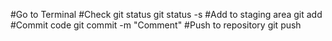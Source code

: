 #Go to Terminal 
#Check git status 
git status -s
#Add to staging area 
git add <file name> 
#Commit code 
git commit -m "Comment"
#Push to repository
git push

